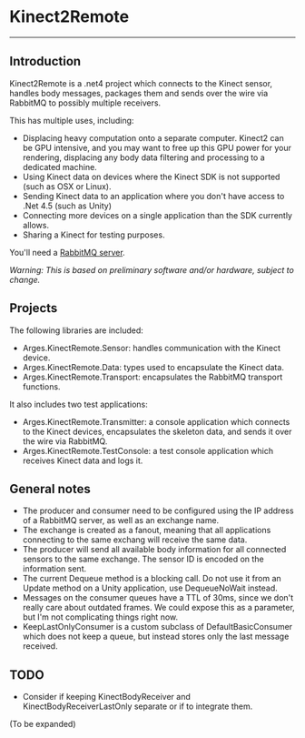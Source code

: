 # Kinect2Remote
---------------

## Introduction

Kinect2Remote is a .net4 project which connects to the Kinect sensor, handles body messages, packages them and sends over the wire via RabbitMQ to possibly multiple receivers.

This has multiple uses, including:
* Displacing heavy computation onto a separate computer.  Kinect2 can be GPU intensive, and you may want to free up this GPU power for your rendering, displacing any body data filtering and processing to a dedicated machine.
* Using Kinect data on devices where the Kinect SDK is not supported (such as OSX or Linux).
* Sending Kinect data to an application where you don't have access to .Net 4.5 (such as Unity)
* Connecting more devices on a single application than the SDK currently allows.
* Sharing a Kinect for testing purposes.

You'll need a [RabbitMQ server](http://rabbitmq.com).

_Warning: This is based on preliminary software and/or hardware, subject to change._


## Projects 


The following libraries are included:

* Arges.KinectRemote.Sensor: handles communication with the Kinect device.
* Arges.KinectRemote.Data: types used to encapsulate the Kinect data.
* Arges.KinectRemote.Transport: encapsulates the RabbitMQ transport functions.

It also includes two test applications:

* Arges.KinectRemote.Transmitter: a console application which connects to the Kinect devices, encapsulates the skeleton data, and sends it over the wire via RabbitMQ.
* Arges.KinectRemote.TestConsole: a test console application which receives Kinect data and logs it.


## General notes

* The producer and consumer need to be configured using the IP address of a RabbitMQ server, as well as an exchange name.
* The exchange is created as a fanout, meaning that all applications connecting to the same exchang will receive the same data.
* The producer will send all available body information for all connected sensors to the same exchange. The sensor ID is encoded on the information sent.
* The current Dequeue method is a blocking call.  Do not use it from an Update method on a Unity application, use DequeueNoWait instead.
* Messages on the consumer queues have a TTL of 30ms, since we don't really care about outdated frames. We could expose this as a parameter, but I'm not complicating things right now.
* KeepLastOnlyConsumer is a custom subclass of DefaultBasicConsumer which does not keep a queue, but instead stores only the last message received.

## TODO

* Consider if keeping KinectBodyReceiver and KinectBodyReceiverLastOnly separate or if to integrate them.

(To be expanded)